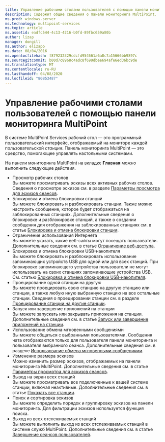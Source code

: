 ```yaml
---
title: Управление рабочими столами пользователей с помощью панели мониторинга MultiPoint
description: Содержит общие сведения о панели мониторинга MultiPoint.
ms.prod: windows-server
ms.technology: multipoint-services
ms.topic: article
ms.assetid: eadfc544-4c13-4216-b0fd-89fbc659a80b
author: lizap
manager: dongill
ms.author: elizapo
ms.date: 08/04/2016
ms.openlocfilehash: f879232329cdcfd954661a6a8c7a15666bb9897c
ms.sourcegitcommit: b00d7c8968c4adc8f699dbee694afe6ed36bc9de
ms.translationtype: MT
ms.contentlocale: ru-RU
ms.lasthandoff: 04/08/2020
ms.locfileid: "80853487"
---
```

# <a name="manage-user-desktops-using-multipoint-dashboard"></a>Управление рабочими столами пользователей с помощью панели мониторинга MultiPoint
В системе MultiPoint Services рабочий стол — это программный пользовательский интерфейс, отображаемый на мониторе каждой пользовательской *станции*. Панель мониторинга MultiPoint — это средство, помогающее управлять настольными системами.   
  
На панели мониторинга MultiPoint на вкладке **Главная** можно выполнить следующие действия.  
  
- Просмотр рабочих столов  
Вы можете просматривать эскизы всех активных рабочих столов. Сведения о просмотре эскизов см. в разделе [Параметры просмотра для эскизов сеансов](View-Options-for-Session-Thumbnails-in-MultiPoint-Dashboard.md).  
- Блокировка и отмена блокировки станций  
Вы можете блокировать и разблокировать станции. Также можно настроить сообщение, которое будет отображаться на заблокированных станциях. Дополнительные сведения о блокировке и разблокировке станций, а также о создании сообщения для отображения на заблокированных станциях см. в статье [Блокировка и отмена блокировки станции](Block-or-Unblock-a-Station.md).  
- Ограничение использования Интернета  
Вы можете указать, какие веб-сайты могут посещать пользователи. Дополнительные сведения см. в статье [Ограничение веб-доступа](Limit-Web-Access.md).  
- Блокировка и отмена блокировки USB-накопителя  
Вы можете блокировать и разблокировать использование запоминающих устройств USB для одной или для всех станций. При блокировке запоминающего устройства пользователи не могут использовать на своих станциях запоминающие устройства USB. См. статью [Блокировка и отмена блокировки USB-накопителя](Block-or-Unblock-USB-Storage.md).  
- Проецирование одной станции на другую  
Вы можете проецировать свою станцию на другую станцию или станции, а также любую иную выбранную станцию на все остальные станции. Сведения о проецировании станции см. в разделе [Проецирование станции на другие станции](Project-a-Station-to-Other-Stations.md).  
- Запуск или завершение приложений на станции  
Вы можете запускать или закрывать приложения на станции. Дополнительные сведения см. в статье [Запуск или завершение приложений на станции](Launch-or-Close-Applications-on-a-Station.md).  
- Использование обмена мгновенными сообщениями  
Вы можете общаться с выбранными пользователями. Сообщения чата отображаются только для пользователя панели мониторинга и пользователя выбранного сеанса. Дополнительные сведения см. в разделе [Использование обмена мгновенными сообщениями](Use-IM.md).  
- Изменение размера эскизов  
Можно изменить размер эскизов, отображаемых на панели мониторинга MultiPoint. Дополнительные сведения см. в статье [Параметры просмотра для эскизов сеансов](View-Options-for-Session-Thumbnails-in-MultiPoint-Dashboard.md).
- Вывод на экран всех станций  
Вы можете просматривать все подключенные к вашей системе станции, включая неактивные. Дополнительные сведения см. в статье [Показать все станции](Show-All-Stations.md).  
- Поиск и сортировка эскизов  
Вы можете определить порядок и группировку эскизов на панели мониторинга. Для фильтрации эскизов используется функция поиска.  
- Выход из всех отслеживаемых станций  
Вы можете выполнить выход из всех отслеживаемых станций в системе служб MultiPoint. Дополнительные сведения см. в статье [Завершение сеансов пользователей](Log-Off-User-Sessions.md).